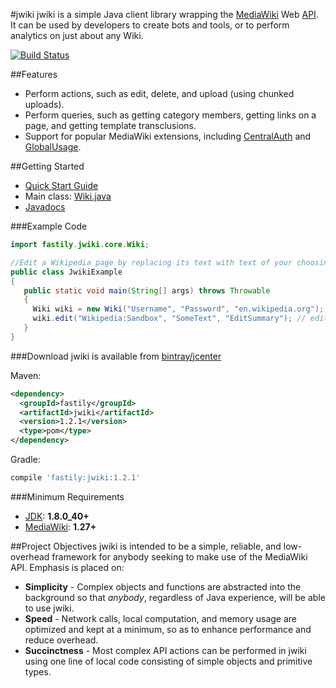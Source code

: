 #jwiki
jwiki is a simple Java client library wrapping the [MediaWiki](https://www.mediawiki.org/wiki/MediaWiki) Web [API](https://www.mediawiki.org/wiki/API:Main_page).  It can be used by developers to create bots and tools, or to perform analytics on just about any Wiki.

[![Build Status](https://travis-ci.org/fastily/jwiki.svg?branch=master)](https://travis-ci.org/fastily/jwiki)

##Features
* Perform actions, such as edit, delete, and upload (using chunked uploads).
* Perform queries, such as getting category members, getting links on a page, and getting template transclusions.
* Support for popular MediaWiki extensions, including [CentralAuth](https://www.mediawiki.org/wiki/Extension:CentralAuth) and [GlobalUsage](https://www.mediawiki.org/wiki/Extension:GlobalUsage).

##Getting Started
* [Quick Start Guide](https://github.com/fastily/jwiki/wiki/Quick-Start-Guide)
* Main class: [Wiki.java](https://github.com/fastily/jwiki/blob/master/src/jwiki/core/Wiki.java)
* [Javadocs](https://fastily.github.io/jwiki/docs/jwiki/)

###Example Code
```java
import fastily.jwiki.core.Wiki;

//Edit a Wikipedia page by replacing its text with text of your choosing.
public class JwikiExample
{
   public static void main(String[] args) throws Throwable
   {
     Wiki wiki = new Wiki("Username", "Password", "en.wikipedia.org"); // login
     wiki.edit("Wikipedia:Sandbox", "SomeText", "EditSummary"); // edit
   }
}
```

###Download
jwiki is available from [bintray/jcenter](https://bintray.com/fastily/maven/jwiki)

Maven:
```xml
<dependency>
  <groupId>fastily</groupId>
  <artifactId>jwiki</artifactId>
  <version>1.2.1</version>
  <type>pom</type>
</dependency>
```

Gradle:
```groovy
compile 'fastily:jwiki:1.2.1'
```

###Minimum Requirements
* [JDK](https://www.oracle.com/technetwork/java/javase/downloads/jdk8-downloads-2133151.html): **1.8.0_40+**
* [MediaWiki](https://www.mediawiki.org/wiki/MediaWiki): **1.27+**

##Project Objectives
jwiki is intended to be a simple, reliable, and low-overhead framework for anybody seeking to make use of the MediaWiki API.  Emphasis is placed on:

* **Simplicity** - Complex objects and functions are abstracted into the background so that _anybody_, regardless of Java experience, will be able to use jwiki.
* **Speed** - Network calls, local computation, and memory usage are optimized and kept at a minimum, so as to enhance performance and reduce overhead.
* **Succinctness** - Most complex API actions can be performed in jwiki using one line of local code consisting of simple objects and primitive types.